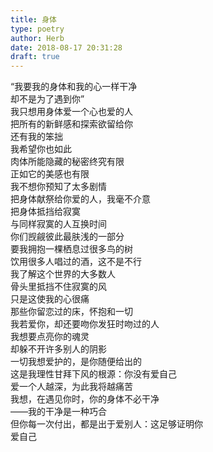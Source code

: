 ```yaml
---  
title: 身体  
type: poetry  
author: Herb  
date: 2018-08-17 20:31:28  
draft: true
---  
```

“我要我的身体和我的心一样干净  
却不是为了遇到你”  
我只想用身体爱一个心也爱的人  
把所有的新鲜感和探索欲留给你  
还有我的笨拙    
我希望你也如此  
肉体所能隐藏的秘密终究有限  
正如它的美感也有限  
我不想你预知了太多剧情    
把身体献祭给你爱的人，我毫不介意  
把身体抵挡给寂寞  
与同样寂寞的人互换时间  
你们觊觎彼此最肤浅的一部分    
要我拥抱一棵栖息过很多鸟的树  
饮用很多人唱过的酒，这不是不行  
我了解这个世界的大多数人  
骨头里抵挡不住寂寞的风  
只是这使我的心很痛    
那些你留恋过的床，怀抱和一切  
我若爱你，却还要吻你发狂时吻过的人  
我想要点亮你的魂灵  
却躲不开许多别人的阴影  
一切我想爱护的，是你随便给出的    
这是我理性甘拜下风的根源：你没有爱自己  
爱一个人越深，为此我将越痛苦  
我想，在遇见你时，你的身体不必干净  
——我的干净是一种巧合  
但你每一次付出，都是出于爱别人：这足够证明你  
爱自己